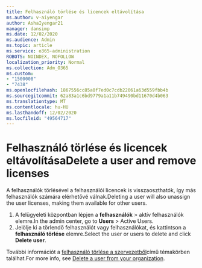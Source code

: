 ```yaml
---
title: Felhasználó törlése és licencek eltávolítása
ms.author: v-aiyengar
author: AshaIyengar21
manager: dansimp
ms.date: 12/02/2020
ms.audience: Admin
ms.topic: article
ms.service: o365-administration
ROBOTS: NOINDEX, NOFOLLOW
localization_priority: Normal
ms.collection: Adm_O365
ms.custom:
- "1500008"
- "7438"
ms.openlocfilehash: 1867556cc85a0f7ed0c7cdb22061a63d559fbb4b
ms.sourcegitcommit: 62a83a1c6bd9779a1a11b749490bd11670d4b063
ms.translationtype: MT
ms.contentlocale: hu-HU
ms.lasthandoff: 12/02/2020
ms.locfileid: "49564717"
---
```

# <a name="delete-a-user-and-remove-licenses"></a><span data-ttu-id="63e5e-102">Felhasználó törlése és licencek eltávolítása</span><span class="sxs-lookup"><span data-stu-id="63e5e-102">Delete a user and remove licenses</span></span>

<span data-ttu-id="63e5e-103">A felhasználók törlésével a felhasználói licencek is visszaoszthatók, így más felhasználók számára elérhetővé válnak.</span><span class="sxs-lookup"><span data-stu-id="63e5e-103">Deleting a user will also unassign the user licenses, making them available for other users.</span></span> 
1. <span data-ttu-id="63e5e-104">A felügyeleti központban lépjen a **felhasználók** > aktív felhasználók elemre.</span><span class="sxs-lookup"><span data-stu-id="63e5e-104">In the admin center, go to **Users** > Active Users.</span></span>
1. <span data-ttu-id="63e5e-105">Jelölje ki a törlendő felhasználót vagy felhasználókat, és kattintson a **felhasználó törlése** elemre.</span><span class="sxs-lookup"><span data-stu-id="63e5e-105">Select the user or users to delete and click **Delete user**.</span></span>

<span data-ttu-id="63e5e-106">További információt a [felhasználó törlése a szervezetből](https://docs.microsoft.com/microsoft-365/admin/add-users/delete-a-user)című témakörben találhat.</span><span class="sxs-lookup"><span data-stu-id="63e5e-106">For more info, see [Delete a user from your organization](https://docs.microsoft.com/microsoft-365/admin/add-users/delete-a-user).</span></span> 